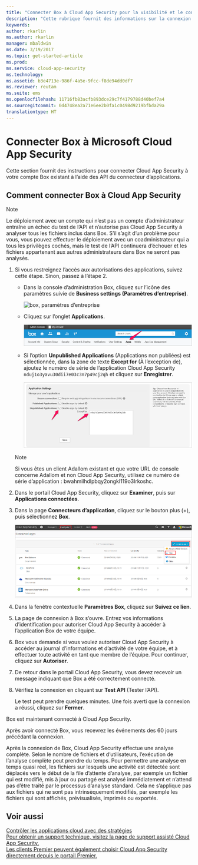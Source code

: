 ```yaml
---
title: "Connecter Box à Cloud App Security pour la visibilité et le contrôle d’utilisation | Microsoft Docs"
description: "Cette rubrique fournit des informations sur la connexion de votre application Box à Cloud App Security à l’aide du connecteur API."
keywords: 
author: rkarlin
ms.author: rkarlin
manager: mbaldwin
ms.date: 3/19/2017
ms.topic: get-started-article
ms.prod: 
ms.service: cloud-app-security
ms.technology: 
ms.assetid: b3e4713e-986f-4a5e-9fcc-f8de94dd0df7
ms.reviewer: reutam
ms.suite: ems
ms.openlocfilehash: 11716fb83acfb893dce29c7f4179788d40bef7a4
ms.sourcegitcommit: 0d4748ea2a71e6ee2b0fa1c0498d9219bfbda29a
translationtype: HT
---
```

# <a name="connect-box-to-microsoft-cloud-app-security"></a>Connecter Box à Microsoft Cloud App Security
Cette section fournit des instructions pour connecter Cloud App Security à votre compte Box existant à l’aide des API du connecteur d’applications.  
  
## <a name="how-to-connect-box-to-cloud-app-security"></a>Comment connecter Box à Cloud App Security  
  
> [!NOTE]  
>  Le déploiement avec un compte qui n’est pas un compte d’administrateur entraîne un échec du test de l’API et n’autorise pas Cloud App Security à analyser tous les fichiers inclus dans Box. S’il s’agit d’un problème pour vous, vous pouvez effectuer le déploiement avec un coadministrateur qui a tous les privilèges cochés, mais le test de l’API continuera d’échouer et les fichiers appartenant aux autres administrateurs dans Box ne seront pas analysés.  
  
1.  Si vous restreignez l’accès aux autorisations des applications, suivez cette étape. Sinon, passez à l’étape 2.  
  
    -   Dans la console d’administration Box, cliquez sur l’icône des paramètres suivie de **Business settings (Paramètres d’entreprise)**.  
  
         ![box, paramètres d’entreprise](./media/box-business-settings.png "box, paramètres d’entreprise")  
  
    -   Cliquez sur l’onglet **Applications**.  
  
         ![box, applications](./media/box-apps.png "box, applications")  
  
    -   Si l’option **Unpublished Applications** (Applications non publiées) est sélectionnée, dans la zone de texte **Except for** (À l’exception de), ajoutez le numéro de série de l’application Cloud App Security `nduj1o3yavu30dii7e03c3n7p49cj2qh` et cliquez sur **Enregistrer**.  
  
         ![paramètres box, except for (à l’exception de)](./media/box-settings-except-for.png "paramètres box, except for (à l’exception de)")  
  
    > [!NOTE]  
    >  Si vous êtes un client Adallom existant et que votre URL de console concerne Adallom et non Cloud App Security, utilisez ce numéro de série d’application : bwahmilhdlpbqy2ongkl119o3lrkoshc.  
  
2.  Dans le portail Cloud App Security, cliquez sur **Examiner**, puis sur **Applications connectées**.  
  
3.  Dans la page **Connecteurs d’application**, cliquez sur le bouton plus (+), puis sélectionnez **Box**.  
  
     ![connecter box](./media/connect-box.png "connecter box")  
  
4.  Dans la fenêtre contextuelle **Paramètres Box**, cliquez sur **Suivez ce lien**.  
  
5.  La page de connexion à Box s’ouvre. Entrez vos informations d’identification pour autoriser Cloud App Security à accéder à l’application Box de votre équipe.  
  
6.  Box vous demande si vous voulez autoriser Cloud App Security à accéder au journal d’informations et d’activité de votre équipe, et à effectuer toute activité en tant que membre de l’équipe. Pour continuer, cliquez sur **Autoriser**.  
  
7.  De retour dans le portail Cloud App Security, vous devez recevoir un message indiquant que Box a été correctement connecté.  
  
8.  Vérifiez la connexion en cliquant sur **Test API** (Tester l’API).  
  
     Le test peut prendre quelques minutes. Une fois averti que la connexion a réussi, cliquez sur **Fermer**.  
  
Box est maintenant connecté à Cloud App Security.  
 
Après avoir connecté Box, vous recevrez les événements des 60 jours précédant la connexion.
  
Après la connexion de Box, Cloud App Security effectue une analyse complète. Selon le nombre de fichiers et d’utilisateurs, l’exécution de l’analyse complète peut prendre du temps. Pour permettre une analyse en temps quasi réel, les fichiers sur lesquels une activité est détectée sont déplacés vers le début de la file d’attente d’analyse, par exemple un fichier qui est modifié, mis à jour ou partagé est analysé immédiatement et n’attend pas d’être traité par le processus d’analyse standard. Cela ne s’applique pas aux fichiers qui ne sont pas intrinsèquement modifiés, par exemple les fichiers qui sont affichés, prévisualisés, imprimés ou exportés.
  
## <a name="see-also"></a>Voir aussi  
[Contrôler les applications cloud avec des stratégies](control-cloud-apps-with-policies.md)   
[Pour obtenir un support technique, visitez la page de support assisté Cloud App Security.](http://support.microsoft.com/oas/default.aspx?prid=16031)   
[Les clients Premier peuvent également choisir Cloud App Security directement depuis le portail Premier.](https://premier.microsoft.com/)  
  
  